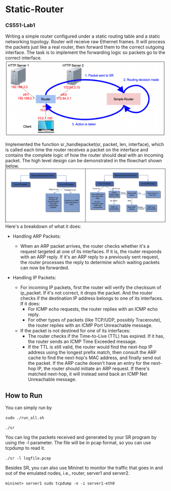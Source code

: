 # Static-Router
### CS551-Lab1
Writing a simple router configured under a static routing table and a static networking topology. Router will receive raw Ethernet frames. It will process the packets just like a real router, then forward them to the correct outgoing interface. The task is to implement the forwarding logic so packets go to the correct interface.
![Alt text](image-1.png)

Implemented the function sr_handlepacket(sr, packet, len, interface), which is called each time the router receives a packet on the interface and contains the complete logic of how the router should deal with an incoming packet. The high level design can be demonstrated in the flowchart shown below.
![Alt text](image.png)
Here's a breakdown of what it does:
* Handling ARP Packets:
  * When an ARP packet arrives, the router checks whether it's a request targeted at one of its interfaces. If it is, the router responds with an ARP reply. If it's an ARP reply to a previously sent request, the router processes the reply to determine which waiting packets can now be forwarded.

* Handling IP Packets:
  * For incoming IP packets, first the router will verify the checksum of ip_packet. If it's not correct, it drops the packet. And the router checks if the destination IP address belongs to one of its interfaces. If it does:
    * For ICMP echo requests, the router replies with an ICMP echo reply.
    * For other types of packets (like TCP/UDP, possibly Traceroute), the router replies with an ICMP Port Unreachable message.
  * If the packet is not destined for one of its interfaces:
    * The router checks if the Time-to-Live (TTL) has expired. If it has, the router sends an ICMP Time Exceeded message.
    * If the TTL is still valid, the router would find the next-hop IP address using the longest prefix match, then consult the ARP cache to find the next-hop's MAC address, and finally send out the packet. If the ARP cache doesn't have an entry for the next-hop IP, the router should initiate an ARP request. If there's matched next-hop, it will instead send back an ICMP Net Unreachable message.

## How to Run
You can simply run by

`sudo ./run_all.sh`

`./sr`

You can log the packets received and generated by your SR program by using the -l parameter. The file will be in pcap
format, so you can use tcpdump to read it.

`./sr -l logfile.pcap`

Besides SR, you can also use Mininet to monitor the traffic that goes in and out of the emulated nodes, i.e., router,
server1 and server2.

`mininet> server1 sudo tcpdump -n -i server1-eth0`